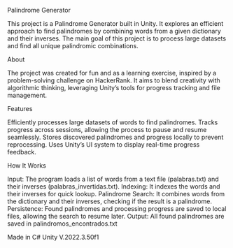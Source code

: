 Palindrome Generator

This project is a Palindrome Generator built in Unity. It explores an efficient approach to find palindromes by combining words from a given dictionary and their inverses. The main goal of this project is to process large datasets and find all unique palindromic combinations.

About

The project was created for fun and as a learning exercise, inspired by a problem-solving challenge on HackerRank. It aims to blend creativity with algorithmic thinking, leveraging Unity’s tools for progress tracking and file management.

Features

Efficiently processes large datasets of words to find palindromes.
Tracks progress across sessions, allowing the process to pause and resume seamlessly.
Stores discovered palindromes and progress locally to prevent reprocessing.
Uses Unity’s UI system to display real-time progress feedback.

How It Works

Input: The program loads a list of words from a text file (palabras.txt) and their inverses (palabras_invertidas.txt).
Indexing: It indexes the words and their inverses for quick lookup.
Palindrome Search: It combines words from the dictionary and their inverses, checking if the result is a palindrome.
Persistence: Found palindromes and processing progress are saved to local files, allowing the search to resume later.
Output: All found palindromes are saved in palindromos_encontrados.txt

Made in C# Unity V.2022.3.50f1
